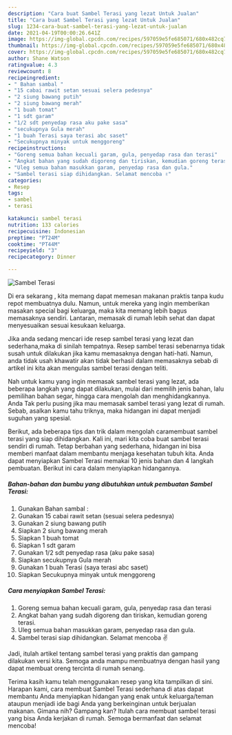 ```yaml
---
description: "Cara buat Sambel Terasi yang lezat Untuk Jualan"
title: "Cara buat Sambel Terasi yang lezat Untuk Jualan"
slug: 1234-cara-buat-sambel-terasi-yang-lezat-untuk-jualan
date: 2021-04-19T00:00:26.641Z
image: https://img-global.cpcdn.com/recipes/597059e5fe685071/680x482cq70/sambel-terasi-foto-resep-utama.jpg
thumbnail: https://img-global.cpcdn.com/recipes/597059e5fe685071/680x482cq70/sambel-terasi-foto-resep-utama.jpg
cover: https://img-global.cpcdn.com/recipes/597059e5fe685071/680x482cq70/sambel-terasi-foto-resep-utama.jpg
author: Shane Watson
ratingvalue: 4.3
reviewcount: 8
recipeingredient:
- " Bahan sambal "
- "15 cabai rawit setan sesuai selera pedesnya"
- "2 siung bawang putih"
- "2 siung bawang merah"
- "1 buah tomat"
- "1 sdt garam"
- "1/2 sdt penyedap rasa aku pake sasa"
- "secukupnya Gula merah"
- "1 buah Terasi saya terasi abc saset"
- "Secukupnya minyak untuk menggoreng"
recipeinstructions:
- "Goreng semua bahan kecuali garam, gula, penyedap rasa dan terasi"
- "Angkat bahan yang sudah digoreng dan tiriskan, kemudian goreng terasi."
- "Uleg semua bahan masukkan garam, penyedap rasa dan gula."
- "Sambel terasi siap dihidangkan. Selamat mencoba ✌️"
categories:
- Resep
tags:
- sambel
- terasi

katakunci: sambel terasi 
nutrition: 133 calories
recipecuisine: Indonesian
preptime: "PT24M"
cooktime: "PT44M"
recipeyield: "3"
recipecategory: Dinner

---
```



![Sambel Terasi](https://img-global.cpcdn.com/recipes/597059e5fe685071/680x482cq70/sambel-terasi-foto-resep-utama.jpg)

Di era  sekarang , kita memang dapat memesan makanan praktis tanpa kudu repot membuatnya dulu. Namun, untuk mereka yang ingin memberikan masakan special bagi keluarga, maka kita memang lebih bagus memasaknya sendiri. Lantaran, memasak di rumah lebih sehat dan dapat menyesuaikan sesuai kesukaan keluarga.

Jika anda sedang mencari ide resep sambel terasi yang lezat dan sederhana,maka di sinilah tempatnya. Resep sambel terasi  sebenarnya tidak susah untuk dilakukan jika kamu memasaknya dengan hati-hati. Namun, anda tidak usah khawatir akan tidak berhasil dalam memasaknya 
sebab di artikel ini kita akan mengulas sambel terasi dengan teliti.  



Nah untuk kamu yang ingin memasak sambel terasi yang lezat, ada beberapa langkah yang dapat dilakukan, mulai dari memilih jenis bahan, lalu pemilihan bahan segar, hingga cara mengolah dan menghidangkannya. Anda Tak perlu pusing jika mau memasak sambel terasi yang lezat di rumah. Sebab, asalkan kamu  tahu triknya, maka hidangan ini dapat menjadi suguhan yang spesial.

Berikut, ada beberapa tips dan trik dalam mengolah caramembuat sambel terasi yang siap dihidangkan. Kali ini, mari kita coba buat sambel terasi sendiri di rumah. Tetap berbahan yang sederhana, hidangan ini bisa memberi manfaat dalam membantu menjaga kesehatan tubuh kita. Anda dapat menyiapkan Sambel Terasi memakai 10 jenis bahan dan 4 langkah pembuatan. Berikut ini cara dalam menyiapkan hidangannya.

<!--inarticleads1-->

##### Bahan-bahan dan bumbu yang dibutuhkan untuk pembuatan Sambel Terasi:

1. Gunakan  Bahan sambal :
1. Gunakan 15 cabai rawit setan (sesuai selera pedesnya)
1. Gunakan 2 siung bawang putih
1. Siapkan 2 siung bawang merah
1. Siapkan 1 buah tomat
1. Siapkan 1 sdt garam
1. Gunakan 1/2 sdt penyedap rasa (aku pake sasa)
1. Siapkan secukupnya Gula merah
1. Gunakan 1 buah Terasi (saya terasi abc saset)
1. Siapkan Secukupnya minyak untuk menggoreng




<!--inarticleads2-->

##### Cara menyiapkan Sambel Terasi:

1. Goreng semua bahan kecuali garam, gula, penyedap rasa dan terasi
1. Angkat bahan yang sudah digoreng dan tiriskan, kemudian goreng terasi.
1. Uleg semua bahan masukkan garam, penyedap rasa dan gula.
1. Sambel terasi siap dihidangkan. Selamat mencoba ✌️




Jadi, itulah artikel tentang  sambel terasi  yang praktis dan gampang dilakukan versi kita. Semoga anda mampu membuatnya dengan hasil yang dapat membuat oreng tercinta di rumah senang. 

Terima kasih kamu telah menggunakan resep yang kita tampilkan di sini. Harapan kami, cara membuat  Sambel Terasi sederhana di atas dapat membantu Anda menyiapkan hidangan yang enak untuk keluarga/teman ataupun menjadi ide bagi Anda yang berkeinginan untuk berjualan makanan. Gimana nih? Gampang kan? Itulah cara membuat sambel terasi yang bisa Anda kerjakan di rumah. Semoga bermanfaat dan selamat mencoba!

